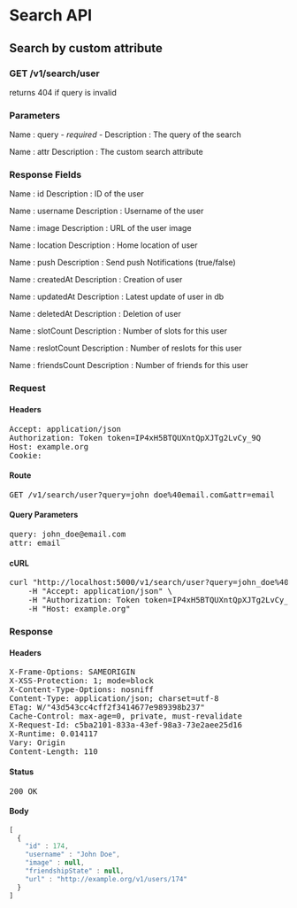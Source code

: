 # Search API

## Search by custom attribute

### GET /v1/search/user

returns 404 if query is invalid



### Parameters

Name : query *- required -*
Description : The query of the search

Name : attr
Description : The custom search attribute


### Response Fields

Name : id
Description : ID of the user

Name : username
Description : Username of the user

Name : image
Description : URL of the user image

Name : location
Description : Home location of user

Name : push
Description : Send push Notifications (true/false)

Name : createdAt
Description : Creation of user

Name : updatedAt
Description : Latest update of user in db

Name : deletedAt
Description : Deletion of user

Name : slotCount
Description : Number of slots for this user

Name : reslotCount
Description : Number of reslots for this user

Name : friendsCount
Description : Number of friends for this user

### Request

#### Headers

<pre>Accept: application/json
Authorization: Token token=IP4xH5BTQUXntQpXJTg2LvCy_9Q
Host: example.org
Cookie: </pre>

#### Route

<pre>GET /v1/search/user?query=john_doe%40email.com&amp;attr=email</pre>

#### Query Parameters

<pre>query: john_doe@email.com
attr: email</pre>

#### cURL

<pre class="request">curl &quot;http://localhost:5000/v1/search/user?query=john_doe%40email.com&amp;attr=email&quot; -X GET \
	-H &quot;Accept: application/json&quot; \
	-H &quot;Authorization: Token token=IP4xH5BTQUXntQpXJTg2LvCy_9Q&quot; \
	-H &quot;Host: example.org&quot;</pre>

### Response

#### Headers

<pre>X-Frame-Options: SAMEORIGIN
X-XSS-Protection: 1; mode=block
X-Content-Type-Options: nosniff
Content-Type: application/json; charset=utf-8
ETag: W/&quot;43d543cc4cff2f3414677e989398b237&quot;
Cache-Control: max-age=0, private, must-revalidate
X-Request-Id: c5ba2101-833a-43ef-98a3-73e2aee25d16
X-Runtime: 0.014117
Vary: Origin
Content-Length: 110</pre>

#### Status

<pre>200 OK</pre>

#### Body

```javascript
[
  {
    "id" : 174,
    "username" : "John Doe",
    "image" : null,
    "friendshipState" : null,
    "url" : "http://example.org/v1/users/174"
  }
]
```
